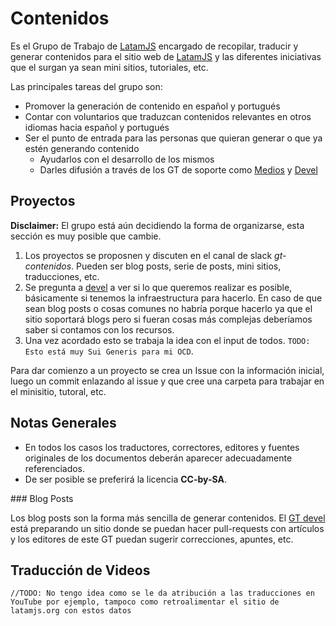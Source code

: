 # Contenidos

Es el Grupo de Trabajo de [LatamJS](http://latamjs.org) encargado de recopilar, traducir y generar contenidos para el sitio web de [LatamJS](http://latamjs.org) y las diferentes iniciativas que el surgan ya sean mini sitios, tutoriales, etc.

Las principales tareas del grupo son:

* Promover la generación de contenido en español y portugués
* Contar con voluntarios que traduzcan contenidos relevantes en otros idiomas hacia español y portugués
* Ser el punto de entrada para las personas que quieran generar o que ya estén generando contenido
  * Ayudarlos con el desarrollo de los mismos
  * Darles difusión a través de los GT de soporte como [Medios](https://github.com/latamjs/gt-medios) y [Devel](https://github.com/latamjs/gt-devel)

## Proyectos

**Disclaimer:** El grupo está aún decidiendo la forma de organizarse, esta sección es muy posible que cambie.

1. Los proyectos se proposnen y discuten en el canal de slack *gt-contenidos*. Pueden ser blog posts, serie de posts, mini sitios, traducciones, etc.
2. Se pregunta a [devel](https://github.com/latamjs/gt-medios) a ver si lo que queremos realizar es posible, básicamente si tenemos la infraestructura para hacerlo. En caso de que sean blog posts o cosas comunes no habría porque hacerlo ya que el sitio soportará blogs pero si fueran cosas más complejas deberíamos saber si contamos con los recursos.
3. Una vez acordado esto se trabaja la idea con el input de todos. `TODO: Esto está muy Sui Generis para mi OCD`.

Para dar comienzo a un proyecto se crea un Issue con la información inicial, luego un commit enlazando al issue y que cree una carpeta para trabajar en el minisitio, tutoral, etc.

## Notas Generales

* En todos los casos los traductores, correctores, editores y fuentes originales de los documentos deberán aparecer adecuadamente referenciados.
* De ser posible se preferirá la licencia **CC-by-SA**.

### Blog Posts 

Los blog posts son la forma más sencilla de generar contenidos. El [GT devel](https://github.com/latamjs/gt-medios) está preparando un sitio donde se puedan hacer pull-requests con artículos y los editores de este GT puedan sugerir correcciones, apuntes, etc.

## Traducción de Videos

`//TODO: No tengo idea como se le da atribución a las traducciones en YouTube por ejemplo, tampoco como retroalimentar el sitio de latamjs.org con estos datos`

